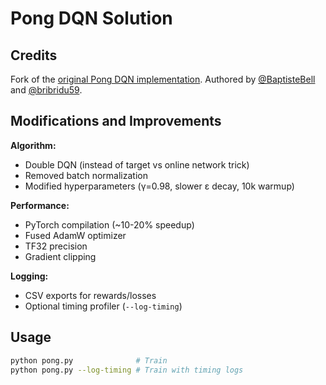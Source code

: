 # Pong DQN Solution

## Credits

Fork of the [original Pong DQN implementation](https://github.com/BaptisteBell/ReinforcementLearning). Authored by [@BaptisteBell](https://github.com/BaptisteBell) and [@bribridu59](https://github.com/bribridu59).

## Modifications and Improvements

**Algorithm:**
- Double DQN (instead of target vs online network trick)
- Removed batch normalization
- Modified hyperparameters (γ=0.98, slower ε decay, 10k warmup)

**Performance:**
- PyTorch compilation (~10-20% speedup)
- Fused AdamW optimizer
- TF32 precision
- Gradient clipping

**Logging:**
- CSV exports for rewards/losses
- Optional timing profiler (`--log-timing`)

## Usage

```bash
python pong.py              # Train
python pong.py --log-timing # Train with timing logs
```
